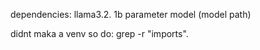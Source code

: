 dependencies:
llama3.2. 1b parameter model (model path)

didnt maka a venv so do:
grep -r "imports".


